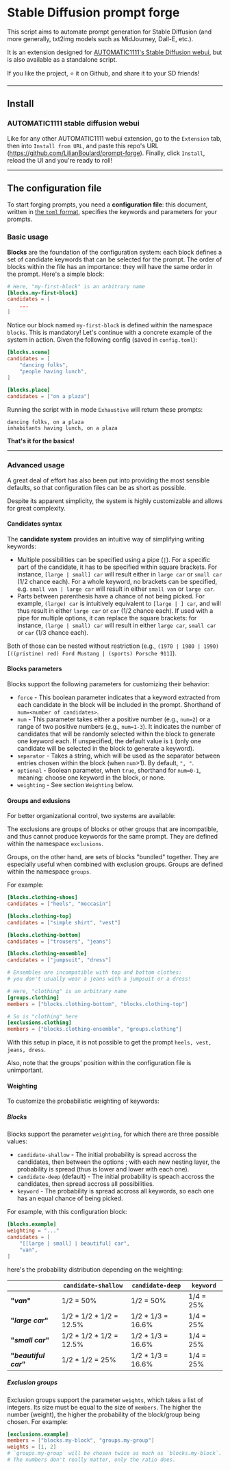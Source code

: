 # Stable Diffusion prompt forge

This script aims to automate prompt generation for Stable Diffusion (and more generally, txt2img models such as MidJourney, Dall-E, etc.).

It is an extension designed for [AUTOMATIC1111's Stable Diffusion webui](https://github.com/AUTOMATIC1111/stable-diffusion-webui),
but is also available as a standalone script.

If you like the project, :star: it on Github, and share it to your SD friends!

<hr>

## Install

### AUTOMATIC1111 stable diffusion webui

Like for any other AUTOMATIC1111 webui extension, go to the `Extension` tab, then into `Install from URL`, and paste this repo's URL (https://github.com/LilianBoulard/prompt-forge). Finally, click `Install`, reload the UI and you're ready to roll!

<hr>

## The configuration file

To start forging prompts, you need a **configuration file**: this document, written in [the `toml` format](https://toml.io/), specifies the keywords and parameters for your prompts.

### Basic usage

**Blocks** are the foundation of the configuration system: each block defines a set of candidate keywords that can be selected for the prompt.
The order of blocks within the file has an importance: they will have the same order in the prompt.
Here's a simple block:

```toml
# Here, "my-first-block" is an arbitrary name
[blocks.my-first-block]
candidates = [
    ...
]
```

Notice our block named `my-first-block` is defined within the namespace `blocks`. This is mandatory!
Let's continue with a concrete example of the system in action. Given the following config (saved in `config.toml`):

```toml
[blocks.scene]
candidates = [
    "dancing folks",
    "people having lunch",
]

[blocks.place]
candidates = ["on a plaza"]
```

Running the script with in mode `Exhaustive` will return these prompts:

```
dancing folks, on a plaza
inhabitants having lunch, on a plaza
```

**That's it for the basics!**

<hr>

### Advanced usage

A great deal of effort has also been put into providing the most sensible defaults, so that configuration files can be as short as possible.

Despite its apparent simplicity, the system is highly customizable and allows for great complexity.

#### Candidates syntax

The **candidate system** provides an intuitive way of simplifying writing keywords:
- Multiple possibilities can be specified using a pipe (` | `). For a specific part of the candidate, it has to be specified within square brackets. For instance, `[large | small] car` will result either in `large car` or `small car` (1/2 chance each). For a whole keyword, no brackets can be specified, e.g. `small van | large car` will result in either `small van` or `large car`. 
- Parts between parenthesis have a chance of not being picked. For example, `(large) car` is intuitively equivalent to `[large | ] car`, and will thus result in either `large car` or `car` (1/2 chance each). If used with a pipe for multiple options, it can replace the square brackets: for instance, `(large | small) car` will result in either `large car`, `small car` or `car` (1/3 chance each).

Both of those can be nested without restriction (e.g., `(1970 | 1980 | 1990) [((pristine) red) Ford Mustang | (sports) Porsche 911]`).

#### Blocks parameters

Blocks support the following parameters for customizing their behavior:
- `force` - This boolean parameter indicates that a keyword extracted from each candidate in the block will be included in the prompt. Shorthand of `num=<number of candidates>`.
- `num` - This parameter takes either a positive number (e.g., `num=2`) or a range of two positive numbers (e.g., `num=1-3`). It indicates the number of candidates that will be randomly selected within the block to generate one keyword each. If unspecified, the default value is `1` (only one candidate will be selected in the block to generate a keyword).
- `separator` - Takes a string, which will be used as the separator between entries chosen within the block (when `num`>1). By default, `", "`.
- `optional` - Boolean parameter, when `true`, shorthand for `num=0-1`, meaning: choose one keyword in the block, or none.
- `weighting` - See section `Weighting` below.

#### Groups and exlusions

For better organizational control, two systems are available:

The exclusions are groups of blocks or other groups that are incompatible, and thus cannot produce keywords for the same prompt.
They are defined within the namespace `exclusions`.

Groups, on the other hand, are sets of blocks "bundled" together. They are especially useful when combined with exclusion groups. Groups are defined within the namespace `groups`.

For example:

```toml
[blocks.clothing-shoes]
candidates = ["heels", "moccasin"]

[blocks.clothing-top]
candidates = ["simple shirt", "vest"]

[blocks.clothing-bottom]
candidates = ["trousers", "jeans"]

[blocks.clothing-ensemble]
candidates = ["jumpsuit", "dress"]

# Ensembles are incompatible with top and bottom clothes:
# you don't usually wear a jeans with a jumpsuit or a dress!

# Here, "clothing" is an arbitrary name
[groups.clothing]
members = ["blocks.clothing-bottom", "blocks.clothing-top"]

# So is "clothing" here
[exclusions.clothing]
members = ["blocks.clothing-ensemble", "groups.clothing"]
```

With this setup in place, it is not possible to get the prompt `heels, vest, jeans, dress`.

Also, note that the groups' position within the configuration file is unimportant.

#### Weighting

To customize the probabilistic weighting of keywords:

##### Blocks

Blocks support the parameter `weighting`, for which there are three possible values:
- `candidate-shallow` - The initial probability is spread accross the candidates, then between the options ; with each new nesting layer, the probability is spread (thus is lower and lower with each one).
- `candidate-deep` (default) - The initial probability is speach accross the candidates, then spread accross all possibilities.
- `keyword` - The probability is spread accross all keywords, so each one has an equal chance of being picked.

For example, with this configuration block:

```toml
[blocks.example]
weighting = "..."
candidates = [
    "[[large | small] | beautiful] car",
    "van",
]
```

here's the probability distribution depending on the weighting:

| | `candidate-shallow` | `candidate-deep` | `keyword` |
| --- | --- | --- | --- |
| **"*van*"** | 1/2 = 50% | 1/2 = 50% | 1/4 = 25% |
| **"*large car*"** | 1/2 * 1/2 * 1/2 = 12.5% | 1/2 * 1/3 = 16.6% | 1/4 = 25% |
| **"*small car*"** | 1/2 * 1/2 * 1/2 = 12.5% | 1/2 * 1/3 = 16.6% | 1/4 = 25% |
| **"*beautiful car*"** | 1/2 * 1/2 = 25% | 1/2 * 1/3 = 16.6% | 1/4 = 25% |

##### Exclusion groups

Exclusion groups support the parameter `weights`, which takes a list of integers. Its size must be equal to the size of `members`.
The higher the number (weight), the higher the probability of the block/group being chosen. For example:

```toml
[exclusions.example]
members = ["blocks.my-block", "groups.my-group"]
weights = [1, 2]
# `groups.my-group` will be chosen twice as much as `blocks.my-block`.
# The numbers don't really matter, only the ratio does.
```

